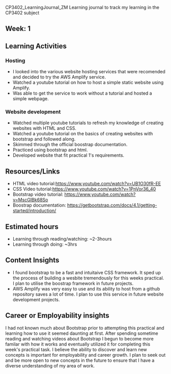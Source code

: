 CP3402_LearningJournal_ZM
Learning journal to track my learning in the CP3402 subject

## Week: 1

## Learning Activities
### Hosting
* I looked into the various website hosting services that were recomended and decided to try the AWS Amplify service.
* Watched a youtube tutorial on how to host a simple static website using Amplify.
* Was able to get the service to work without a tutorial and hosted a simple webpage.

### Website development
* Watched multiple youtube tutorials to refresh my knowledge of creating websites with HTML and CSS.
* Watched a youtube tutorial on the basics of creating websites with bootstrap and followed along.
* Skimmed through the official boostrap documentation.
* Practiced using bootstrap and html.
* Developed website that fit practical 1's requirements.

## Resources/Links
* HTML video tutorial:https://www.youtube.com/watch?v=UB1O30fR-EE
* CSS Video tutorial:https://www.youtube.com/watch?v=1PnVor36_40
* Bootstrap video tutorial: https://www.youtube.com/watch?v=MscGIBk68So
* Boostrap documentation: https://getbootstrap.com/docs/4.1/getting-started/introduction/

## Estimated hours
* Learning through reading/watching: ~2-3hours
* Learning through doing: ~3hrs

## Content Insights
* I found bootstrap to be a fast and intuitaive CSS framework. It sped up the process of building a wesbite tremendously for this weeks practical. I plan to utilise the boostrap framework in future projects.
* AWS Amplify was very easy to use and its ability to host from a github repository saves a lot of time. I plan to use this service in future website development projects.  


## Career or Employability insights
I had not known much about Bootstrap prior to attempting this practical and learning how to use it seemed daunting at first. After spending sometime reading and watching videos about Bootstrap I begun to become more familar with how it works and eventually utilized it for completing this week's practical task. I believe the ability to discover and learn new concepts is important for employability and career growth. I plan to seek out and be more open to new concepts in the future to ensure that I have a diverse understanding of my area of work.  

